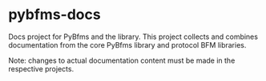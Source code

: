 # pybfms-docs
Docs project for PyBfms and the library. This project collects and 
combines documentation from the core PyBfms library and protocol
BFM libraries. 

Note: changes to actual documentation content must be made in the
respective projects.


